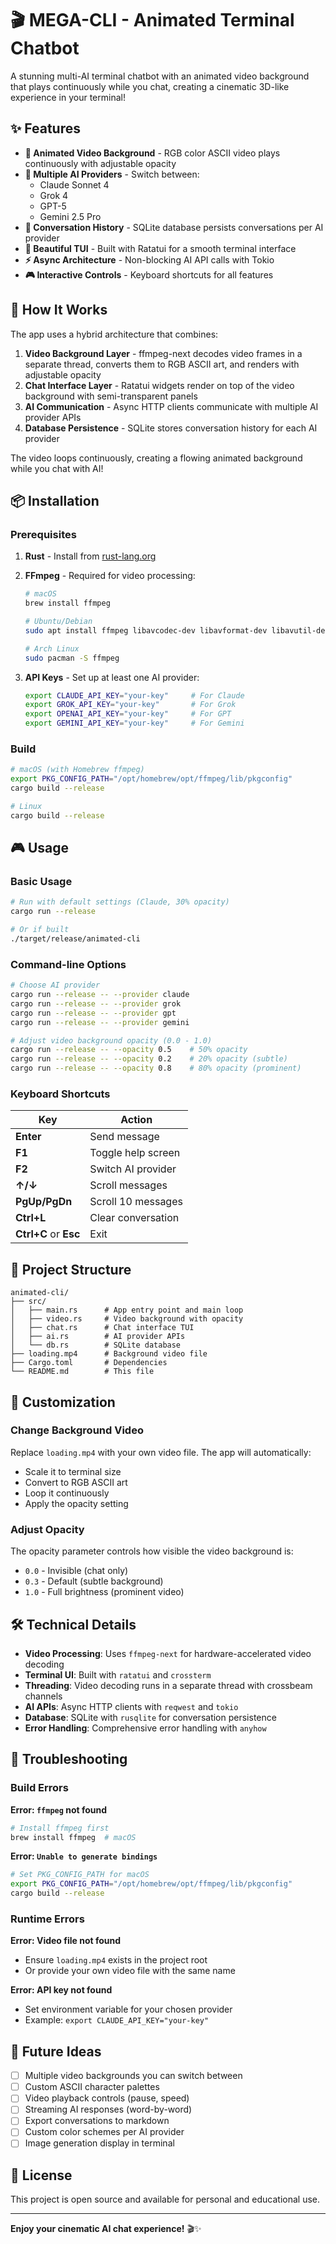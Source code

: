 # 🎬 MEGA-CLI - Animated Terminal Chatbot

A stunning multi-AI terminal chatbot with an animated video background that plays continuously while you chat, creating a cinematic 3D-like experience in your terminal!

## ✨ Features

- **🎥 Animated Video Background** - RGB color ASCII video plays continuously with adjustable opacity
- **🤖 Multiple AI Providers** - Switch between:
  - Claude Sonnet 4
  - Grok 4
  - GPT-5
  - Gemini 2.5 Pro
- **💾 Conversation History** - SQLite database persists conversations per AI provider
- **🎨 Beautiful TUI** - Built with Ratatui for a smooth terminal interface
- **⚡ Async Architecture** - Non-blocking AI API calls with Tokio
- **🎮 Interactive Controls** - Keyboard shortcuts for all features

## 🚀 How It Works

The app uses a hybrid architecture that combines:

1. **Video Background Layer** - ffmpeg-next decodes video frames in a separate thread, converts them to RGB ASCII art, and renders with adjustable opacity
2. **Chat Interface Layer** - Ratatui widgets render on top of the video background with semi-transparent panels
3. **AI Communication** - Async HTTP clients communicate with multiple AI provider APIs
4. **Database Persistence** - SQLite stores conversation history for each AI provider

The video loops continuously, creating a flowing animated background while you chat with AI!

## 📦 Installation

### Prerequisites

1. **Rust** - Install from [rust-lang.org](https://www.rust-lang.org/)
2. **FFmpeg** - Required for video processing:
   ```bash
   # macOS
   brew install ffmpeg

   # Ubuntu/Debian
   sudo apt install ffmpeg libavcodec-dev libavformat-dev libavutil-dev libswscale-dev

   # Arch Linux
   sudo pacman -S ffmpeg
   ```

3. **API Keys** - Set up at least one AI provider:
   ```bash
   export CLAUDE_API_KEY="your-key"     # For Claude
   export GROK_API_KEY="your-key"       # For Grok
   export OPENAI_API_KEY="your-key"     # For GPT
   export GEMINI_API_KEY="your-key"     # For Gemini
   ```

### Build

```bash
# macOS (with Homebrew ffmpeg)
export PKG_CONFIG_PATH="/opt/homebrew/opt/ffmpeg/lib/pkgconfig"
cargo build --release

# Linux
cargo build --release
```

## 🎮 Usage

### Basic Usage

```bash
# Run with default settings (Claude, 30% opacity)
cargo run --release

# Or if built
./target/release/animated-cli
```

### Command-line Options

```bash
# Choose AI provider
cargo run --release -- --provider claude
cargo run --release -- --provider grok
cargo run --release -- --provider gpt
cargo run --release -- --provider gemini

# Adjust video background opacity (0.0 - 1.0)
cargo run --release -- --opacity 0.5    # 50% opacity
cargo run --release -- --opacity 0.2    # 20% opacity (subtle)
cargo run --release -- --opacity 0.8    # 80% opacity (prominent)
```

### Keyboard Shortcuts

| Key | Action |
|-----|--------|
| **Enter** | Send message |
| **F1** | Toggle help screen |
| **F2** | Switch AI provider |
| **↑/↓** | Scroll messages |
| **PgUp/PgDn** | Scroll 10 messages |
| **Ctrl+L** | Clear conversation |
| **Ctrl+C** or **Esc** | Exit |

## 📁 Project Structure

```
animated-cli/
├── src/
│   ├── main.rs      # App entry point and main loop
│   ├── video.rs     # Video background with opacity
│   ├── chat.rs      # Chat interface TUI
│   ├── ai.rs        # AI provider APIs
│   └── db.rs        # SQLite database
├── loading.mp4      # Background video file
├── Cargo.toml       # Dependencies
└── README.md        # This file
```

## 🎨 Customization

### Change Background Video

Replace `loading.mp4` with your own video file. The app will automatically:
- Scale it to terminal size
- Convert to RGB ASCII art
- Loop it continuously
- Apply the opacity setting

### Adjust Opacity

The opacity parameter controls how visible the video background is:
- `0.0` - Invisible (chat only)
- `0.3` - Default (subtle background)
- `1.0` - Full brightness (prominent video)

## 🛠️ Technical Details

- **Video Processing**: Uses `ffmpeg-next` for hardware-accelerated video decoding
- **Terminal UI**: Built with `ratatui` and `crossterm`
- **Threading**: Video decoding runs in a separate thread with crossbeam channels
- **AI APIs**: Async HTTP clients with `reqwest` and `tokio`
- **Database**: SQLite with `rusqlite` for conversation persistence
- **Error Handling**: Comprehensive error handling with `anyhow`

## 🐛 Troubleshooting

### Build Errors

**Error: `ffmpeg` not found**
```bash
# Install ffmpeg first
brew install ffmpeg  # macOS
```

**Error: `Unable to generate bindings`**
```bash
# Set PKG_CONFIG_PATH for macOS
export PKG_CONFIG_PATH="/opt/homebrew/opt/ffmpeg/lib/pkgconfig"
cargo build --release
```

### Runtime Errors

**Error: Video file not found**
- Ensure `loading.mp4` exists in the project root
- Or provide your own video file with the same name

**Error: API key not found**
- Set environment variable for your chosen provider
- Example: `export CLAUDE_API_KEY="your-key"`

## 🎯 Future Ideas

- [ ] Multiple video backgrounds you can switch between
- [ ] Custom ASCII character palettes
- [ ] Video playback controls (pause, speed)
- [ ] Streaming AI responses (word-by-word)
- [ ] Export conversations to markdown
- [ ] Custom color schemes per AI provider
- [ ] Image generation display in terminal

## 📝 License

This project is open source and available for personal and educational use.

---

**Enjoy your cinematic AI chat experience!** 🎬✨
